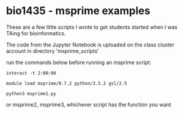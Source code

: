 # bio1435 - msprime examples

These are a few little scripts I wrote to get students started when I was TAing for bioinformatics.


The code from the Jupyter Notebook is uploaded on the class cluster account in directory 'msprime_scripts'



run the commands below before running an msprime script:
~~~
interact -t 2:00:00

module load msprime/0.7.2 python/3.5.2 gsl/2.5

python3 msprime1.py
~~~
or msprime2, msprime3, whichever script has the function you want
